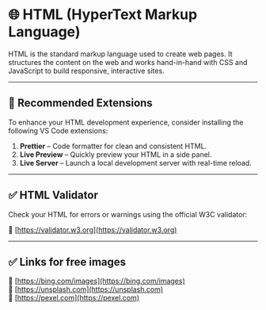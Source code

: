# 🌐 HTML (HyperText Markup Language)

HTML is the standard markup language used to create web pages. It structures the content on the web and works hand-in-hand with CSS and JavaScript to build responsive, interactive sites.

---

## 🔌 Recommended Extensions

To enhance your HTML development experience, consider installing the following VS Code extensions:

1. **Prettier** – Code formatter for clean and consistent HTML.
2. **Live Preview** – Quickly preview your HTML in a side panel.
3. **Live Server** – Launch a local development server with real-time reload.

---

## ✅ HTML Validator

Check your HTML for errors or warnings using the official W3C validator:

🔗 [https://validator.w3.org](https://validator.w3.org)

---

## ✅ Links for free images

🔗 [https://bing.com/images](https://bing.com/images)<br>
🔗 [https://unsplash.com](https://unsplash.com)<br>
🔗 [https://pexel.com](https://pexel.com)
